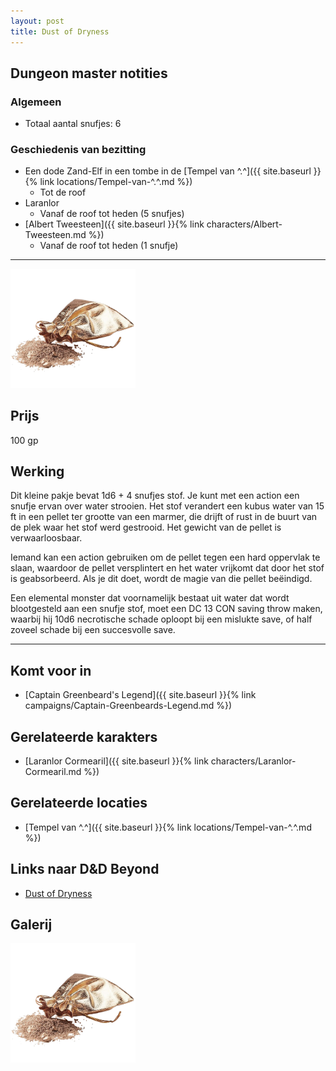 ```yaml
---
layout: post
title: Dust of Dryness
---
```


## Dungeon master notities

### Algemeen
* Totaal aantal snufjes: 6

### Geschiedenis van bezitting
* Een dode Zand-Elf in een tombe in de [Tempel van ^.^]({{ site.baseurl }}{% link locations/Tempel-van-^.^.md %})
  * Tot de roof
* Laranlor
  * Vanaf de roof tot heden (5 snufjes)
* [Albert Tweesteen]({{ site.baseurl }}{% link characters/Albert-Tweesteen.md %})
  * Vanaf de roof tot heden (1 snufje)

---

<img src="../images/Dust of Dryness.png" alt="Dust of Dryness" width=200>

## Prijs
100 gp

## Werking
Dit kleine pakje bevat 1d6 + 4 snufjes stof. Je kunt met een action een snufje ervan over water strooien. Het stof verandert een kubus water van 15 ft in een pellet ter grootte van een marmer, die drijft of rust in de buurt van de plek waar het stof werd gestrooid. Het gewicht van de pellet is verwaarloosbaar.

Iemand kan een action gebruiken om de pellet tegen een hard oppervlak te slaan, waardoor de pellet versplintert en het water vrijkomt dat door het stof is geabsorbeerd. Als je dit doet, wordt de magie van die pellet beëindigd.

Een elemental monster dat voornamelijk bestaat uit water dat wordt blootgesteld aan een snufje stof, moet een DC 13 CON saving throw maken, waarbij hij 10d6 necrotische schade oploopt bij een mislukte save, of half zoveel schade bij een succesvolle save.

---

## Komt voor in
* [Captain Greenbeard's Legend]({{ site.baseurl }}{% link campaigns/Captain-Greenbeards-Legend.md %})

## Gerelateerde karakters
* [Laranlor Cormearil]({{ site.baseurl }}{% link characters/Laranlor-Cormearil.md %})

## Gerelateerde locaties
* [Tempel van ^.^]({{ site.baseurl }}{% link locations/Tempel-van-^.^.md %})

## Links naar D&D Beyond
* [Dust of Dryness](https://www.dndbeyond.com/magic-items/4624-dust-of-dryness)

## Galerij
<img src="../images/Dust of Dryness.png" alt="Dust of Dryness" width=200>
